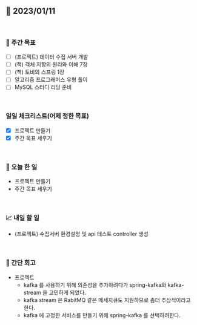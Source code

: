 ## 📅 2023/01/11

<br/>

### 🏹 주간 목표

- [ ] (프로젝트) 데이터 수집 서버 개발
- [ ] (책) 객체 지향의 원리와 이해 7장
- [ ] (책) 토비의 스프링 1장
- [ ] 알고리즘 프로그래머스 유형 풀이
- [ ] MySQL 스터디 리딩 준비

<br/>

### 일일 체크리스트(어제 정한 목표)

- [x] 프로젝트 만들기
- [x] 주간 목표 세우기

<br/>

### 💯 오늘 한 일

- 프로젝트 만들기
- 주간 목표 세우기

<br/>

### 📈 내일 할 일

- (프로젝트) 수집서버 환경설정 및 api 테스트 controller 생성

<br/>

### 🧐 간단 회고

- 프로젝트
  - kafka 를 사용하기 위해 의존성을 추가하려다가 spring-kafka와 kafka-stream 을 고민하게 되었다.
  - kafka stream 은 RabitMQ 같은 메세지큐도 지원하므로 좀더 추상적이라고 한다.
  - kafka 에 고정한 서비스를 만들기 위해 spring-kafka 를 선택하려한다.

